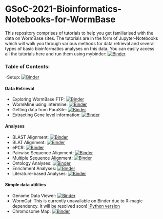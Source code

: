 # GSoC-2021-Bioinformatics-Notebooks-for-WormBase

This repository comprises of tutorials to help you get familiarised with the data on WormBase sites. The tutorials are in the form of Jupyter-Notebooks which will walk you through various methods for data retrieval and several types of basic bioinformatics analyses on this data.
You can easily access all the tutorials here and run them using mybinder: [![Binder](https://mybinder.org/badge_logo.svg)](https://mybinder.org/v2/gh/WormBase/gsoc-2021-bioinformatics-notebooks/da6ac22cfa80b3a6ef72b9d0ec476b57301ff51f)

### Table of Contents:

-Setup: [![Binder](https://mybinder.org/badge_logo.svg)](https://mybinder.org/v2/gh/WormBase/gsoc-2021-bioinformatics-notebooks/e46e2b3f99b4622cc19e587214292a1aef89e258?filepath=Tutorial-00-setup.ipynb)

#### Data Retrieval
- Exploring WormBase FTP: [![Binder](https://mybinder.org/badge_logo.svg)](https://mybinder.org/v2/gh/WormBase/gsoc-2021-bioinformatics-notebooks/e46e2b3f99b4622cc19e587214292a1aef89e258?filepath=Tutorial-01-retrieve-data-ftp.ipynb)
- WormMine using intermine: [![Binder](https://mybinder.org/badge_logo.svg)](https://mybinder.org/v2/gh/WormBase/gsoc-2021-bioinformatics-notebooks/e46e2b3f99b4622cc19e587214292a1aef89e258?filepath=Tutorial-02-retrieve-data-wormmine.ipynb)
- Getting data from ParaSite: [![Binder](https://mybinder.org/badge_logo.svg)](https://mybinder.org/v2/gh/WormBase/gsoc-2021-bioinformatics-notebooks/e46e2b3f99b4622cc19e587214292a1aef89e258?filepath=Tutorial-03-retrieve-data-parasite.ipynb)
- Extracting Gene level information: [![Binder](https://mybinder.org/badge_logo.svg)](https://mybinder.org/v2/gh/WormBase/gsoc-2021-bioinformatics-notebooks/e46e2b3f99b4622cc19e587214292a1aef89e258?filepath=Tutorial-04-essential-gene-info.ipynb)

#### Analyses
 - BLAST Alignment: [![Binder](https://mybinder.org/badge_logo.svg)](https://mybinder.org/v2/gh/WormBase/gsoc-2021-bioinformatics-notebooks/e46e2b3f99b4622cc19e587214292a1aef89e258?filepath=Tutorial-05-analysis-blast-alignment.ipynb)
 - BLAT Alignment: [![Binder](https://mybinder.org/badge_logo.svg)](https://mybinder.org/v2/gh/WormBase/gsoc-2021-bioinformatics-notebooks/e46e2b3f99b4622cc19e587214292a1aef89e258?filepath=Tutorial-06-analysis-blat-alignment.ipynb)
 - ePCR: [![Binder](https://mybinder.org/badge_logo.svg)](https://mybinder.org/v2/gh/WormBase/gsoc-2021-bioinformatics-notebooks/e46e2b3f99b4622cc19e587214292a1aef89e258?filepath=Tutorial-07-analysis-epcr-alignment.ipynb)
 - Pairwise Sequence Alignment: [![Binder](https://mybinder.org/badge_logo.svg)](https://mybinder.org/v2/gh/WormBase/gsoc-2021-bioinformatics-notebooks/e46e2b3f99b4622cc19e587214292a1aef89e258?filepath=Tutorial-08-analysis-pairwise-alignment.ipynb)
 - Multiple Sequence Alignment: [![Binder](https://mybinder.org/badge_logo.svg)](https://mybinder.org/v2/gh/WormBase/gsoc-2021-bioinformatics-notebooks/e46e2b3f99b4622cc19e587214292a1aef89e258?filepath=Tutorial-09-analysis-multiple-alignment.ipynb)
 - Ontology Analyses: [![Binder](https://mybinder.org/badge_logo.svg)](https://mybinder.org/v2/gh/WormBase/gsoc-2021-bioinformatics-notebooks/e46e2b3f99b4622cc19e587214292a1aef89e258?filepath=Tutorial-10-analysis-ontology.ipynb)
 - Enrichment Analyses: [![Binder](https://mybinder.org/badge_logo.svg)](https://mybinder.org/v2/gh/WormBase/gsoc-2021-bioinformatics-notebooks/e46e2b3f99b4622cc19e587214292a1aef89e258?filepath=Tutorial-11-analysis-enrichment.ipynb)
 - Literature-based Analyses: [![Binder](https://mybinder.org/badge_logo.svg)](https://mybinder.org/v2/gh/WormBase/gsoc-2021-bioinformatics-notebooks/e46e2b3f99b4622cc19e587214292a1aef89e258?filepath=Tutorial-12-analysis-literature.ipynb)
 
 #### Simple data utilities
 - Genome Data Viewer: [![Binder](https://mybinder.org/badge_logo.svg)](https://mybinder.org/v2/gh/WormBase/gsoc-2021-bioinformatics-notebooks/e46e2b3f99b4622cc19e587214292a1aef89e258?filepath=Tutorial-13-utilities-genome-data-viewer.ipynb)
 - WormCat: This is currently unavailable on Binder due to R-magic dependency. It will be resolved soon! [IPython version](https://github.com/WormBase/gsoc-2021-bioinformatics-notebooks/blob/main/Tutorial-14-utilities-wormcat.ipynb)
 - Chromosome Map: [![Binder](https://mybinder.org/badge_logo.svg)](https://mybinder.org/v2/gh/WormBase/gsoc-2021-bioinformatics-notebooks/e46e2b3f99b4622cc19e587214292a1aef89e258?filepath=Tutorial-15-utilities-chromosome-map.ipynb)
